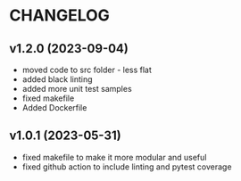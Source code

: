 # CHANGELOG
## v1.2.0 (2023-09-04)

- moved code to src folder - less flat
- added black linting
- added more unit test samples
- fixed makefile
- Added Dockerfile

## v1.0.1 (2023-05-31)

- fixed makefile to make it more modular and useful
- fixed github action to include linting and pytest coverage
